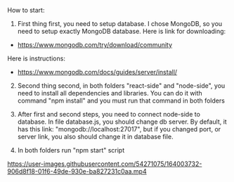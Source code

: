 How to start:

1) First thing first, you need to setup database. I chose MongoDB, so you need to setup exactly MongoDB database. Here is link for downloading:
 - https://www.mongodb.com/try/download/community

Here is instructions:
 - https://www.mongodb.com/docs/guides/server/install/

2) Second thing second, in both folders "react-side" and "node-side", you need to install all dependencies and libraries. You can do it with command "npm install" and you must run that command in both folders

3) After first and second steps, you need to connect node-side to database. In file database.js, you should change db server. By default, it has this link: "mongodb://localhost:27017", but if you changed port, or server link, you also should change it in database file.

4) In both folders run "npm start" script

https://user-images.githubusercontent.com/54271075/164003732-906d8f18-01f6-49de-930e-ba827231c0aa.mp4

